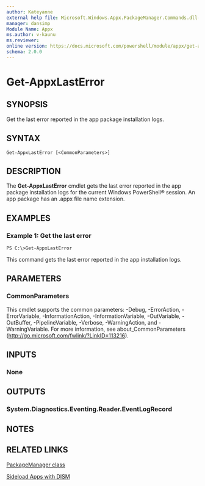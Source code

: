 ```yaml
---
author: Kateyanne
external help file: Microsoft.Windows.Appx.PackageManager.Commands.dll-help.xml
manager: dansimp
Module Name: Appx
ms.author: v-kaunu
ms.reviewer: 
online version: https://docs.microsoft.com/powershell/module/appx/get-appxlasterror?view=windowsserver2012-ps&wt.mc_id=ps-gethelp
schema: 2.0.0
---
```


# Get-AppxLastError

## SYNOPSIS
Get the last error reported in the app package installation logs.

## SYNTAX

```
Get-AppxLastError [<CommonParameters>]
```

## DESCRIPTION
The **Get-AppxLastError** cmdlet gets the last error reported in the app package installation logs for the current Windows PowerShell® session.
An app package has an .appx file name extension.

## EXAMPLES

### Example 1: Get the last error
```
PS C:\>Get-AppxLastError
```

This command gets the last error reported in the app installation logs.

## PARAMETERS

### CommonParameters
This cmdlet supports the common parameters: -Debug, -ErrorAction, -ErrorVariable, -InformationAction, -InformationVariable, -OutVariable, -OutBuffer, -PipelineVariable, -Verbose, -WarningAction, and -WarningVariable. For more information, see about_CommonParameters (http://go.microsoft.com/fwlink/?LinkID=113216).

## INPUTS

### None

## OUTPUTS

### System.Diagnostics.Eventing.Reader.EventLogRecord

## NOTES

## RELATED LINKS

[PackageManager class](https://go.microsoft.com/fwlink/?LinkId=245447)

[Sideload Apps with DISM](https://go.microsoft.com/fwlink/?LinkID=231020)

